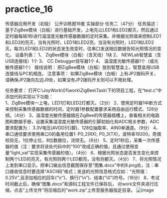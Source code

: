 # practice_16
传感器应用开发（初级） 公开训练题16套 实操部分
任务二（47分）
任务描述：基于ZigBee模块（白板）进行基础开发，上电先让LED1和LED2都灭，然后通过定时器每隔1秒进行温湿度光敏传感器数据的定时采集。并根据光照值来控制LED1和LED2的亮灭，当有光照时，LED1和LED2亮，当没有光照时，LED1和LED2灭。每次LED1和LED2的状态发生改变时，往串口发送相应数据告知光照情况的变化。
设备列表：
1、	ZigBee模块（白板）（含天线）1块
2、	NEWLab智慧盒（含USB连接线）1个
3、	CC Debugger烧写器1个
4、	温湿度光敏传感器1个（或光敏传感器1个）
接线说明：
把ZigBee模块（白板）放到智慧盒上，智慧盒用USB连接线与PC机相连。
注意事项：
如果ZigBee模块（白板）上有JP2拨码开关，请确保JP2拨向左边J9处，如果没有JP2拨码开关则可以不用处理。

任务要求：
打开C:\JoyWork\01\work\ZigBee\Task\下的项目工程，在“test.c”中添加代码实现以下功能：    
1、ZigBee模块一上电，LED1灯和LED2灯都灭。（2分）
2、使用定时器1中断方式来控制采集传感器数据的时间，定时器1参数配置要求采用自由运行模式、128分频。（4分）
3、温湿度光敏传感器插在ZigBee的传感器插槽上，查看相关的电路图和数据手册，设置采集温湿度光敏传感器的引脚初始化和ADC相关参数，ADC要求配置为： 3.3V电压(AVDD5引脚)、128位抽取率、AIN0单通道。（9分）
4、串口通信要求使用串口0的备用位置1: P0_2(RX), P0_3(TX)，波特率19200，奇偶校验无，1位停止位，8位数据位，流控无。（8分）
5、定时1秒后，采集一次传感器的值（注：要求将该处代码中的“100”改成正确的值，且通过使用变量“light_val”实现采集传感器的值）。（4分）
6、根据光照状态是否发生变化来控制两个LED的亮灭，有光照则两个LED都亮，没有则都灭。（4分）
7、将光照情况上发到串口显示。把串口输出信息截图保存至“图集.docx”中的8.png处，注：串口接收信息时要选择“ASCII码”格式；发送的光照信息格式应如：“光照值：0.25V”,且添加相应的回车(“\r”)、换行(“\n”)、结束(“\0”)符号。（16分）
8、考试时间截止后，确保“图集.docx”和源码工程文件已保存后， 对work文件夹进行压缩，点击“上传文件”将压缩后的“work.zip”上传至服务器指定目录。
![image](https://user-images.githubusercontent.com/104015167/199658517-488f2204-9002-4316-b0a3-5bd6c372aa25.png)

